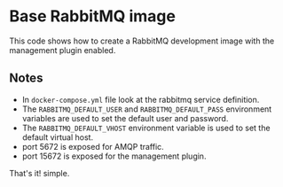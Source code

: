 # Base RabbitMQ image

This code  shows how to create a RabbitMQ development image with the management plugin
enabled.

## Notes

- In `docker-compose.yml` file look at the rabbitmq service definition.
- The `RABBITMQ_DEFAULT_USER` and `RABBITMQ_DEFAULT_PASS` environment variables are used to set the default user and password.
- The `RABBITMQ_DEFAULT_VHOST` environment variable is used to set the default virtual host.
- port 5672 is exposed for AMQP traffic.
- port 15672 is exposed for the management plugin.

That's it! simple.